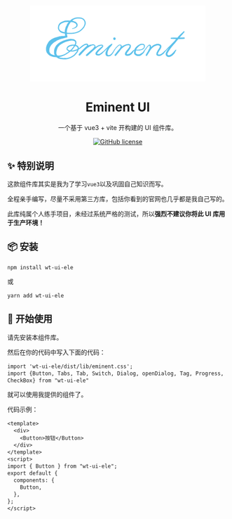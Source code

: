 <p align="center">
  <a href="/">
    <img width="400" src="./logo.png">
  </a>
</p>

<h1 align="center">Eminent UI</h1>

<div align="center">

一个基于 vue3 + vite 开构建的 UI 组件库。

[![GitHub license](https://img.shields.io/badge/license-MIT-blue.svg)](https://github.com/miqilin21/wt-ui-ele/blob/main/LICENSE)

</div>

## ✨ 特别说明

这款组件库其实是我为了学习`vue3`以及巩固自己知识而写。

全程亲手编写，尽量不采用第三方库，包括你看到的官网也几乎都是我自己写的。

此库纯属个人练手项目，未经过系统严格的测试，所以**强烈不建议你将此 UI 库用于生产环境！**

## 📦 安装

```
npm install wt-ui-ele
```

或

```
yarn add wt-ui-ele
```

## 🔨 开始使用

请先安装本组件库。

然后在你的代码中写入下面的代码：

```
import 'wt-ui-ele/dist/lib/eminent.css';
import {Button, Tabs, Tab, Switch, Dialog, openDialog, Tag, Progress, CheckBox} from "wt-ui-ele"
```

就可以使用我提供的组件了。

代码示例：

```vue
<template>
  <div>
    <Button>按钮</Button>
  </div>
</template>
<script>
import { Button } from "wt-ui-ele";
export default {
  components: {
    Button,
  },
};
</script>
```
